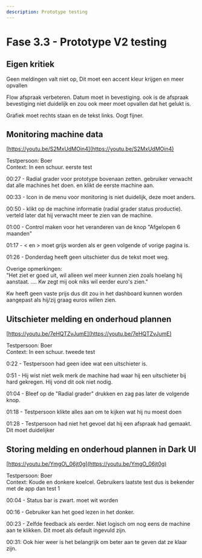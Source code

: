 ```yaml
---
description: Prototype testing
---
```


# Fase 3.3 - Prototype V2 testing

## Eigen kritiek

Geen meldingen valt niet op, Dit moet een accent kleur krijgen en meer opvallen

Flow afspraak verbeteren. Datum moet in bevestiging. ook is de afspraak bevestiging niet duidelijk en zou ook meer moet opvallen dat het gelukt is.

Grafiek moet rechts staan en de tekst links. Oogt fijner.

## Monitoring machine data

[https://youtu.be/S2MxUdMOin4](https://youtu.be/S2MxUdMOin4)

Testpersoon: Boer  
Context: In een schuur. eerste test

00:27 - Radial grader voor prototype bovenaan zetten. gebruiker verwacht dat alle machines het doen. en klikt de eerste machine aan.

00:33 - Icon in de menu voor monitoring is niet duidelijk, deze moet anders. 

00:50 - klikt op de machine informatie \(radial grader status productie\). verteld later dat hij verwacht meer te zien van de machine. 

01:00 - Control maken voor het veranderen van de knop "Afgelopen 6 maanden"

01:17 - &lt; en &gt; moet grijs worden als er geen volgende of vorige pagina is.

01:26 - Donderdag heeft geen uitschieter dus de tekst moet weg.

Overige opmerkingen:  
"Het ziet er goed uit, wil alleen wel meer kunnen zien zoals hoelang hij aanstaat. .... Kw zegt mij ook niks wil eerder euro's zien."  
  
Kw heeft geen vaste prijs dus dit zou in het dashboard kunnen worden aangepast als hij/zij graag euros willen zien.

### 

## Uitschieter melding en onderhoud plannen

[https://youtu.be/7eHQTZvJumE](https://youtu.be/7eHQTZvJumE)

Testpersoon: Boer  
Context: In een schuur. tweede test

0:22 - Testpersoon had geen idee wat een uitschieter is.

0:51 - Hij wist niet welk merk de machine had waar hij een uitschieter bij hard gekregen. Hij vond dit ook niet nodig.

01:04 - Bleef op de "Radial grader" drukken en zag pas later de volgende knop.

01:18 - Testpersoon klikte alles aan om te kijken wat hij nu moest doen

01:28 - Testpersoon had niet het gevoel dat hij een afspraak had gemaakt. Dit moet duidelijker

## Storing melding en onderhoud plannen in Dark UI

[https://youtu.be/YmgO\_06jt0g](https://youtu.be/YmgO_06jt0g)

Testpersoon: Boer  
Context: Koude en donkere koelcel. Gebruikers laatste test dus is bekender met de app dan test 1

00:04 - Status bar is zwart. moet wit worden

00:16 - Gebruiker kan het goed lezen in het donker.

00:23 - Zelfde feedback als eerder. Niet logisch om nog eens de machine aan te klikken. Dit moet als default ingevuld zijn.

00:31: Ook hier weer is het belangrijk om beter aan te geven dat ze klaar zijn.




